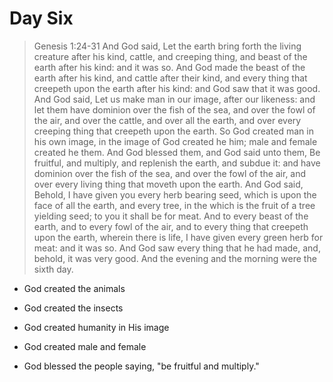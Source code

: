 # Day Six

>   Genesis 1:24-31
And God said, Let the earth bring forth the living creature after his kind, cattle, and creeping thing, and beast of the earth after his kind: and it was so. And God made the beast of the earth after his kind, and cattle after their kind, and every thing that creepeth upon the earth after his kind: and God saw that it was good.
And God said, Let us make man in our image, after our likeness: and let them have dominion over the fish of the sea, and over the fowl of the air, and over the cattle, and over all the earth, and over every creeping thing that creepeth upon the earth. So God created man in his own image, in the image of God created he him; male and female created he them. And God blessed them, and God said unto them, Be fruitful, and multiply, and replenish the earth, and subdue it: and have dominion over the fish of the sea, and over the fowl of the air, and over every living thing that moveth upon the earth.
And God said, Behold, I have given you every herb bearing seed, which is upon the face of all the earth, and every tree, in the which is the fruit of a tree yielding seed; to you it shall be for meat. And to every beast of the earth, and to every fowl of the air, and to every thing that creepeth upon the earth, wherein there is life, I have given every green herb for meat: and it was so. And God saw every thing that he had made, and, behold, it was very good. And the evening and the morning were the sixth day.

-   God created the animals

-   God created the insects

-   God created humanity in His image

-   God created male and female

-   God blessed the people saying, "be fruitful and multiply."
